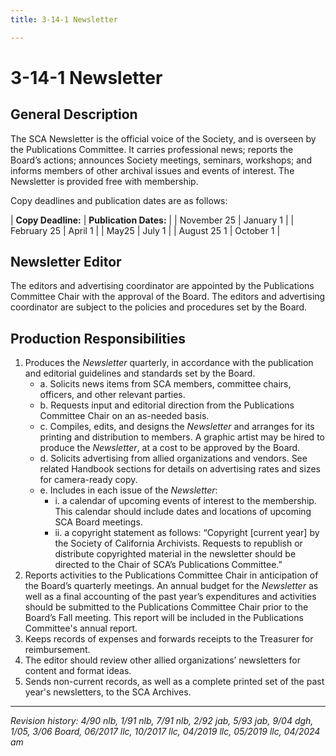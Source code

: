 ```yaml
---
title: 3-14-1 Newsletter

---
```


# 3-14-1 Newsletter

## General Description
 
The SCA Newsletter is the official voice of the Society, and is overseen by the Publications Committee. It carries professional news; reports the Board’s actions; announces Society meetings, seminars, workshops; and informs members of other archival issues and events of interest. The Newsletter is provided free with membership.

Copy deadlines and publication dates are as follows:

| **Copy Deadline:** | **Publication Dates:** |
| November 25        | January 1          |
| February 25	       | April 1            |
| May25	             | July 1             |
| August 25 1	       | October 1          |

## Newsletter Editor

The editors and advertising coordinator are appointed by the Publications Committee Chair with the approval of the Board. The editors and advertising coordinator are subject to the policies and procedures set by the Board.

## Production Responsibilities

1. Produces the _Newsletter_ quarterly, in accordance with the publication and editorial guidelines and standards set by the Board.
   - a. Solicits news items from SCA members, committee chairs, officers, and other relevant parties.
   - b. Requests input and editorial direction from the Publications Committee Chair on an as-needed basis. 
   - c. Compiles, edits, and designs the _Newsletter_ and arranges for its printing and distribution to members. A graphic artist may be hired to produce the _Newsletter_, at a cost to be approved by the Board.
   - d. Solicits advertising from allied organizations and vendors. See related Handbook sections for details on advertising rates and sizes for camera-ready copy.
   - e. Includes in each issue of the _Newsletter_:
      - i. a calendar of upcoming events of interest to the membership. This calendar should include dates and locations of upcoming SCA Board meetings. 
      - ii.	a copyright statement as follows: “Copyright [current year] by the Society of California Archivists. Requests to republish or distribute copyrighted material in the newsletter should be directed to the Chair of SCA’s Publications Committee.”
2. Reports activities to the Publications Committee Chair in anticipation of the Board’s quarterly meetings. An annual budget for the _Newsletter_ as well as a final accounting of the past year’s expenditures and activities should be submitted to the Publications Committee Chair prior to the Board’s Fall meeting. This report will be included in the Publications Committee's annual report.
3. Keeps records of expenses and forwards receipts to the Treasurer for reimbursement.
4. The editor should review other allied organizations’ newsletters for content and format ideas.
5. Sends non-current records, as well as a complete printed set of the past year's newsletters, to the SCA Archives.

***

_Revision history: 4/90 nlb, 1/91 nlb, 7/91 nlb, 2/92 jab, 5/93 jab, 9/04 dgh, 1/05, 3/06 Board, 06/2017 llc, 10/2017 llc, 04/2019 llc, 05/2019 llc, 04/2024 am_
